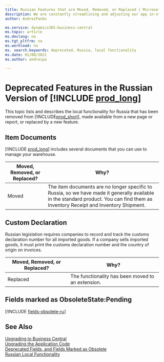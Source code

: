 ```yaml
---
title: Russian Features that are Moved, Removed, or Replaced | Microsoft Docs
description: We are constantly streamlining and adjusting our app in-step with market developments. Read about the features for Russia that we have moved, removed, or replaced.
author: AndreiPanko

ms.service: dynamics365-business-central
ms.topic: article
ms.devlang: na
ms.tgt_pltfrm: na
ms.workload: na
ms. search.keywords: deprecated, Russia, local functionality
ms.date: 01/08/2021
ms.author: andreipa

---
```


# Deprecated Features in the Russian Version of [!INCLUDE [prod_long](../developer/includes/prod_long.md)]
This topic lists and describes the local functionality for Russia that has been removed from [!INCLUDE[prod_short](../developer/includes/prod_short.md)], made available from a new page or report, or replaced by a new feature.

## Item Documents
[!INCLUDE [prod_long](../developer/includes/prod_long.md)] includes several documents that you can use to manage your warehouse. 

|Moved, Removed, or Replaced?|Why?|
|----|----|
|Moved| The item documents are no longer specific to Russia, so we have made it generally available in the standard product. You can find them as Inventory Receipt and Inventory Shipment. |

## Custom Declaration
Russian legislation requires companies to record and track the customs declaration number for all imported goods. If a company sells imported goods, it must print the customs declaration number and the country of origin on invoices.

|Moved, Removed, or Replaced?|Why?|
|----|----|
|Replaced| The functionality has been moved to an extension. |

## Fields marked as ObsoleteState:Pending

[!INCLUDE [fields-obsolete-ru](../includes/fields-obsolete-ru.md)]

## See Also

[Upgrading to Business Central](upgrading-to-business-central.md)  
[Upgrading the Application Code](upgrading-the-application-code.md)  
[Deprecated Fields, and Fields Marked as Obsolete](deprecated-fields.md)  
[Russian Local Functionality](/dynamics365/business-central/LocalFunctionality/Russia/russia-local-functionality)  
